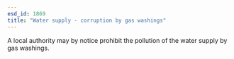 ```yaml
---
esd_id: 1869
title: "Water supply - corruption by gas washings"
---
```


A local authority may by notice prohibit the pollution of the water supply by gas washings.

